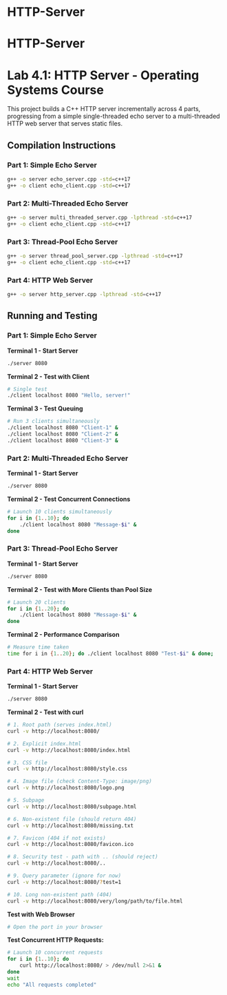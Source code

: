 # HTTP-Server
# HTTP-Server
# Lab 4.1: HTTP Server - Operating Systems Course

This project builds a C++ HTTP server incrementally across 4 parts, progressing from a simple single-threaded echo server to a multi-threaded HTTP web server that serves static files.

## Compilation Instructions

### Part 1: Simple Echo Server
```bash
g++ -o server echo_server.cpp -std=c++17
g++ -o client echo_client.cpp -std=c++17
```

### Part 2: Multi-Threaded Echo Server
```bash
g++ -o server multi_threaded_server.cpp -lpthread -std=c++17
g++ -o client echo_client.cpp -std=c++17
```

### Part 3: Thread-Pool Echo Server
```bash
g++ -o server thread_pool_server.cpp -lpthread -std=c++17
g++ -o client echo_client.cpp -std=c++17
```

### Part 4: HTTP Web Server
```bash
g++ -o server http_server.cpp -lpthread -std=c++17
```

## Running and Testing

### Part 1: Simple Echo Server 

**Terminal 1 - Start Server**
```bash
./server 8080
```

**Terminal 2 - Test with Client**
```bash
# Single test
./client localhost 8080 "Hello, server!"
```

**Terminal 3 - Test Queuing**
```bash
# Run 3 clients simultaneously
./client localhost 8080 "Client-1" &
./client localhost 8080 "Client-2" &
./client localhost 8080 "Client-3" &
```

### Part 2: Multi-Threaded Echo Server

**Terminal 1 - Start Server**
```bash
./server 8080
```

**Terminal 2 - Test Concurrent Connections**
```bash
# Launch 10 clients simultaneously
for i in {1..10}; do
    ./client localhost 8080 "Message-$i" &
done
```

### Part 3: Thread-Pool Echo Server

**Terminal 1 - Start Server**
```bash
./server 8080
```

**Terminal 2 - Test with More Clients than Pool Size**
```bash
# Launch 20 clients
for i in {1..20}; do
    ./client localhost 8080 "Message-$i" &
done
```

**Terminal 2 - Performance Comparison**
```bash
# Measure time taken
time for i in {1..20}; do ./client localhost 8080 "Test-$i" & done;
```

### Part 4: HTTP Web Server

**Terminal 1 - Start Server**
```bash
./server 8080
```

**Terminal 2 - Test with curl**

```bash
# 1. Root path (serves index.html)
curl -v http://localhost:8080/

# 2. Explicit index.html
curl -v http://localhost:8080/index.html

# 3. CSS file
curl -v http://localhost:8080/style.css

# 4. Image file (check Content-Type: image/png)
curl -v http://localhost:8080/logo.png

# 5. Subpage
curl -v http://localhost:8080/subpage.html

# 6. Non-existent file (should return 404)
curl -v http://localhost:8080/missing.txt

# 7. Favicon (404 if not exists)
curl -v http://localhost:8080/favicon.ico

# 8. Security test - path with .. (should reject)
curl -v http://localhost:8080/..

# 9. Query parameter (ignore for now)
curl -v http://localhost:8080/?test=1

# 10. Long non-existent path (404)
curl -v http://localhost:8080/very/long/path/to/file.html
```

**Test with Web Browser**
```bash
# Open the port in your browser
```

**Test Concurrent HTTP Requests:**
```bash
# Launch 10 concurrent requests
for i in {1..10}; do
    curl http://localhost:8080/ > /dev/null 2>&1 &
done
wait
echo "All requests completed"
```
